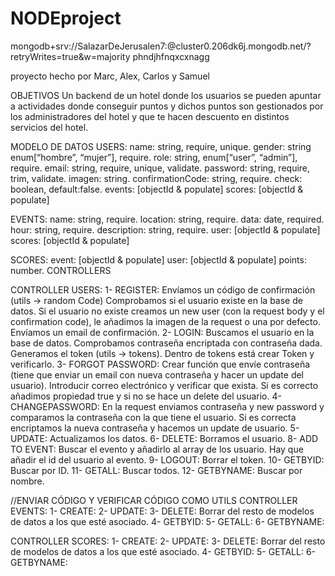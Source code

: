 # NODEproject

mongodb+srv://SalazarDeJerusalen7:<password>@cluster0.206dk6j.mongodb.net/?retryWrites=true&w=majority
phndjhfnqxcxnagg

proyecto hecho por Marc, Alex, Carlos y Samuel

OBJETIVOS
Un backend de un hotel donde los usuarios se pueden apuntar a actividades donde conseguir puntos y dichos puntos son gestionados por los administradores del hotel y que te hacen descuento en distintos servicios del hotel.

MODELO DE DATOS
USERS:
name: string, require, unique.
gender: string enum[“hombre”, “mujer”], require.
role: string, enum[“user”, “admin”], require.
email: string, require, unique, validate.
password: string, require, trim, validate.
imagen: string.
confirmationCode: string, require.
check: boolean, default:false.
events: [objectId & populate]
scores: [objectId & populate]

EVENTS:
name: string, require.
location: string, require.
data: date, required.
hour: string, require.
description: string, require.
user: [objectId & populate]
scores: [objectId & populate]

SCORES:
event: [objectId & populate]
user: [objectId & populate]
points: number.
CONTROLLERS

CONTROLLER USERS:
1- REGISTER:
Envíamos un código de confirmación (utils -> random Code)
Comprobamos si el usuario existe en la base de datos.
Si el usuario no existe creamos un new user (con la request body y el confirmation code), le añadimos la imagen de la request o una por defecto.
Envíamos un email de confirmación.
2- LOGIN:
Buscamos el usuario en la base de datos.
Comprobamos contraseña encriptada con contraseña dada.
Generamos el token (utils → tokens).
Dentro de tokens está crear Token y verificarlo.
3- FORGOT PASSWORD:
Crear función que envíe contraseña (tiene que enviar un email con nueva contraseña y hacer un update del usuario).
Introducir correo electrónico y verificar que exista.
Si es correcto añadimos propiedad true y si no se hace un delete del usuario.
4- CHANGEPASSWORD:
En la request enviamos contraseña y new password y comparamos la contraseña con la que tiene el usuario.
Si es correcta encriptamos la nueva contraseña y hacemos un update de usuario.
5- UPDATE:
Actualizamos los datos.
6- DELETE:
Borramos el usuario.
8- ADD TO EVENT:
Buscar el evento y añadirlo al array de los usuario.
Hay que añadir el id del usuario al evento.
9- LOGOUT:
Borrar el token.
10- GETBYID:
Buscar por ID.
11- GETALL:
Buscar todos.
12- GETBYNAME:
Buscar por nombre.

//ENVIAR CÓDIGO Y VERIFICAR CÓDIGO COMO UTILS
CONTROLLER EVENTS:
1- CREATE:
2- UPDATE:
3- DELETE:
Borrar del resto de modelos de datos a los que esté asociado.
4- GETBYID:
5- GETALL:
6- GETBYNAME:

CONTROLLER SCORES:
1- CREATE:
2- UPDATE:
3- DELETE:
Borrar del resto de modelos de datos a los que esté asociado.
4- GETBYID:
5- GETALL:
6- GETBYNAME:
